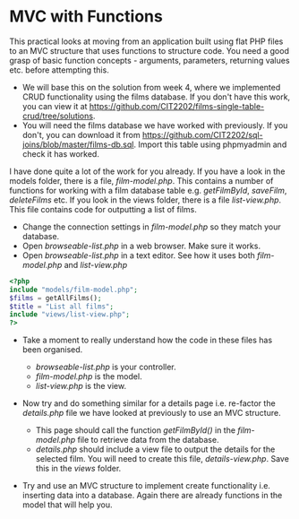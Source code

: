 # MVC with Functions
This practical looks at moving from an application built using flat PHP files to an MVC structure that uses functions to structure code. You need a good grasp of basic function concepts - arguments, parameters, returning values etc. before attempting this.

* We will base this on the solution from week 4, where we implemented CRUD functionality using the films database. If you don't have this work, you can view it at https://github.com/CIT2202/films-single-table-crud/tree/solutions.
* You will need the films database we have worked with previously. If you don't, you can download it from https://github.com/CIT2202/sql-joins/blob/master/films-db.sql. Import this table using phpmyadmin and check it has worked.

I have done quite a lot of the work for you already. If you have a look in the models folder, there is a file, *film-model.php*. This contains a number of functions for working with a film database table e.g. *getFilmById*, *saveFilm*, *deleteFilms* etc. If you look in the views folder, there is a file *list-view.php*. This file contains code for outputting a list of films.

* Change the connection settings in *film-model.php* so they match your database.
* Open *browseable-list.php* in a web browser. Make sure it works.
* Open *browseable-list.php* in a text editor. See how it uses both *film-model.php* and *list-view.php*

```php
<?php
include "models/film-model.php";
$films = getAllFilms();
$title = "List all films";
include "views/list-view.php";
?>
```

* Take a moment to really understand how the code in these files has been organised.
  - *browseable-list.php* is your controller.
  - *film-model.php* is the model.
  - *list-view.php* is the view.

* Now try and do something similar for a details page i.e. re-factor the *details.php* file we have looked at previously to use an MVC structure.
  * This page should call the function *getFilmById()* in the *film-model.php* file to retrieve data from the database.
  * *details.php* should include a view file to output the details for the selected film. You will need to create this file, *details-view.php*. Save this in the *views* folder.

* Try and use an MVC structure to implement create functionality i.e. inserting data into a database. Again there are already functions in the model that will help you.  
